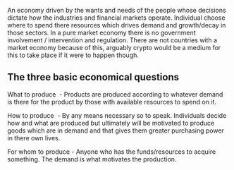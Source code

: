 An economy driven by the wants and needs of the people whose decisions dictate how the industries and financial markets operate. Individual choose where to spend there resources which drives demand and growth/decay in those sectors. In a pure market economy there is no government involvement / intervention and regulation. There are not countries with a market economy because of this, arguably crypto would be a medium for this to take place if it were to happen though.

## The three basic economical questions
What to produce  - Products are produced according to whatever demand is there for the product by those with available resources to spend on it.

How to produce  - By any means necessary so to speak. Individuals decide how and what are produced but ultimately will be motivated to produce goods which are in demand and that gives them greater purchasing power in there own lives.

For whom to produce - Anyone who has the funds/resources to acquire something. The demand is what motivates the production.